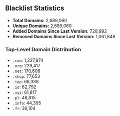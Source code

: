 ## Blacklist Statistics

- **Total Domains:** 2,689,060
- **Unique Domains:** 2,689,060
- **Added Domains Since Last Version:** 728,992
- **Removed Domains Since Last Version:** 1,061,848

### Top-Level Domain Distribution

-  `.com`: 1,227,874
-  `.org`: 229,417
-  `.net`: 170,608
-  `.shop`: 77,653
-  `.top`: 66,338
-  `.io`: 62,792
-  `.xyz`: 61,817
-  `.pl`: 48,815
-  `.info`: 44,395
-  `.fr`: 36,104
